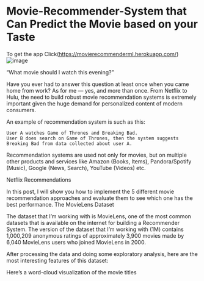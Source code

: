 # Movie-Recommender-System that Can Predict the Movie based on your Taste

To get the app Click(https://movierecommenderml.herokuapp.com/)
![image](https://user-images.githubusercontent.com/43883469/180660447-0c1ac1bf-b645-4c82-8a1b-e4414fde25ff.png)

“What movie should I watch this evening?”

Have you ever had to answer this question at least once when you came home from work? As for me — yes, and more than once. From Netflix to Hulu, the need to build robust 
movie recommendation systems is extremely important given the huge demand for personalized content of modern consumers.

An example of recommendation system is such as this:

    User A watches Game of Thrones and Breaking Bad.
    User B does search on Game of Thrones, then the system suggests Breaking Bad from data collected about user A.

Recommendation systems are used not only for movies, but on multiple other products and services like Amazon (Books, Items), 
Pandora/Spotify (Music), Google (News, Search), YouTube (Videos) etc.

Netflix Recommendations

In this post, I will show you how to implement the 5 different movie recommendation approaches and evaluate them to see which one has the best performance.
The MovieLens Dataset

The dataset that I’m working with is MovieLens, one of the most common datasets that is available on the internet for building a Recommender System. The version of the dataset that I’m working with (1M) contains 1,000,209 anonymous ratings of approximately 3,900 movies made by 6,040 MovieLens users who joined MovieLens in 2000.

After processing the data and doing some exploratory analysis, here are the most interesting features of this dataset:

Here’s a word-cloud visualization of the movie titles
